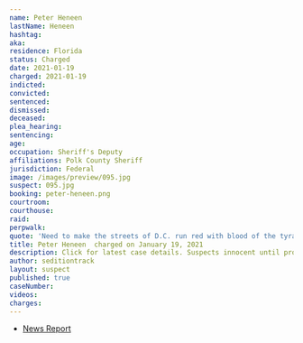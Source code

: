 ```yaml
---
name: Peter Heneen
lastName: Heneen
hashtag:
aka:
residence: Florida
status: Charged
date: 2021-01-19
charged: 2021-01-19
indicted:
convicted:
sentenced:
dismissed:
deceased:
plea_hearing:
sentencing:
age:
occupation: Sheriff's Deputy
affiliations: Polk County Sheriff
jurisdiction: Federal
image: /images/preview/095.jpg
suspect: 095.jpg
booking: peter-heneen.png
courtroom:
courthouse:
raid:
perpwalk:
quote: 'Need to make the streets of D.C. run red with blood of the tyrants. The tyrants being the feds.'
title: Peter Heneen  charged on January 19, 2021
description: Click for latest case details. Suspects innocent until proven guilty.
author: seditiontrack
layout: suspect
published: true
caseNumber:
videos:
charges:
---
```

- [News Report](https://www.wmfe.org/polk-deputy-arrested-for-making-threats-against-capitol/172515)
